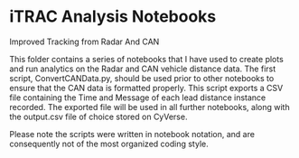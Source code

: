 # iTRAC Analysis Notebooks
 Improved Tracking from Radar And CAN

This folder contains a series of notebooks that I have used to create plots and run analytics on the Radar and CAN vehicle distance data. The first script, ConvertCANData.py, should be used prior to other notebooks to ensure that the CAN data is formatted properly. This script exports a CSV file containing the Time and Message of each lead distance instance recorded. The exported file will be used in all further notebooks, along with the output.csv file of choice stored on CyVerse.

Please note the scripts were written in notebook notation, and are consequently not of the most organized coding style.
